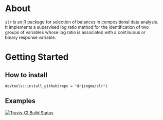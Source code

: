 # About

`slr` is an R package for selection of balances in compositional data analysis. It implements a supervised log ratio method for the identification of two groups of variables whose log ratio is associated with a continuous or binary response variable. 

# Getting Started

## How to install

`devtools::install_github(repo = "drjingma/slr")`

## Examples


[![Travis-CI Build Status](https://travis-ci.org/drjingma/slr.svg?branch=master)](https://travis-ci.org/drjingma/slr)
